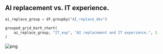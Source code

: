 ## AI replacement vs. IT experience.

```python
ai_replace_group = df.groupby("AI_replace_dev")
```

```python
grouped_grid_barh_chart(
    ai_replace_group, "IT_exp", "AI replacement and IT experience.", 3, 1, "black", 9
)
```

![png](output_46_0.png)

